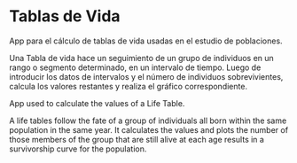 # Tablas de Vida
App para el cálculo de tablas de vida usadas en el estudio de poblaciones.

Una Tabla de vida hace un seguimiento de un grupo de individuos en un rango o segmento determinado, en un intervalo de tiempo.
Luego de introducir los datos de intervalos y el número de individuos sobrevivientes, calcula los valores restantes y realiza el gráfico correspondiente.

App used to calculate the values of a Life Table.

A life tables follow the fate of a group of individuals all born within the same population in the same year. It calculates the values and plots the number of those members of the group that are still alive at each age results in a survivorship curve for the population.


